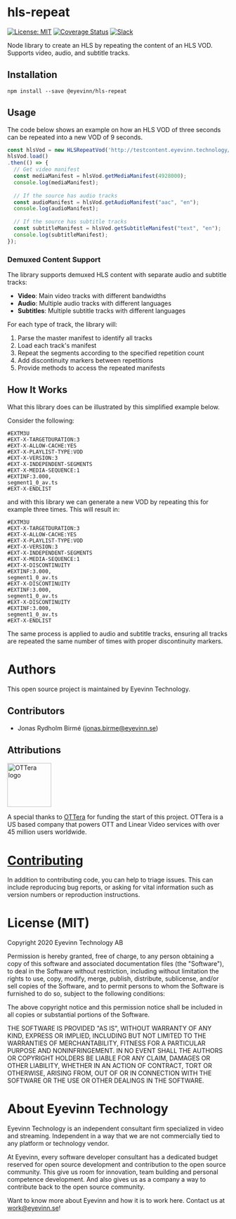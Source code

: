 # hls-repeat

[![License: MIT](https://img.shields.io/badge/License-MIT-yellow.svg)](https://opensource.org/licenses/MIT) [![Coverage Status](https://coveralls.io/repos/github/Eyevinn/hls-repeat/badge.svg?branch=master)](https://coveralls.io/github/Eyevinn/hls-repeat?branch=master) [![Slack](http://slack.streamingtech.se/badge.svg)](http://slack.streamingtech.se)

Node library to create an HLS by repeating the content of an HLS VOD. Supports video, audio, and subtitle tracks.

## Installation

```
npm install --save @eyevinn/hls-repeat
```

## Usage

The code below shows an example on how an HLS VOD of three seconds can be repeated into a new VOD of 9 seconds.

```javascript
const hlsVod = new HLSRepeatVod('http://testcontent.eyevinn.technology/slates/ottera/playlist.m3u8', 3);
hlsVod.load()
.then(() => {
  // Get video manifest
  const mediaManifest = hlsVod.getMediaManifest(4928000);
  console.log(mediaManifest);
  
  // If the source has audio tracks
  const audioManifest = hlsVod.getAudioManifest("aac", "en");
  console.log(audioManifest);
  
  // If the source has subtitle tracks
  const subtitleManifest = hlsVod.getSubtitleManifest("text", "en");
  console.log(subtitleManifest);
});
```

### Demuxed Content Support

The library supports demuxed HLS content with separate audio and subtitle tracks:

- **Video**: Main video tracks with different bandwidths
- **Audio**: Multiple audio tracks with different languages
- **Subtitles**: Multiple subtitle tracks with different languages

For each type of track, the library will:
1. Parse the master manifest to identify all tracks
2. Load each track's manifest
3. Repeat the segments according to the specified repetition count
4. Add discontinuity markers between repetitions
5. Provide methods to access the repeated manifests

## How It Works

What this library does can be illustrated by this simplified example below.

Consider the following:

```
#EXTM3U
#EXT-X-TARGETDURATION:3
#EXT-X-ALLOW-CACHE:YES
#EXT-X-PLAYLIST-TYPE:VOD
#EXT-X-VERSION:3
#EXT-X-INDEPENDENT-SEGMENTS
#EXT-X-MEDIA-SEQUENCE:1
#EXTINF:3.000,
segment1_0_av.ts
#EXT-X-ENDLIST
```

and with this library we can generate a new VOD by repeating this for example three times. This will result in:

```
#EXTM3U
#EXT-X-TARGETDURATION:3
#EXT-X-ALLOW-CACHE:YES
#EXT-X-PLAYLIST-TYPE:VOD
#EXT-X-VERSION:3
#EXT-X-INDEPENDENT-SEGMENTS
#EXT-X-MEDIA-SEQUENCE:1
#EXT-X-DISCONTINUITY
#EXTINF:3.000,
segment1_0_av.ts
#EXT-X-DISCONTINUITY
#EXTINF:3.000,
segment1_0_av.ts
#EXT-X-DISCONTINUITY
#EXTINF:3.000,
segment1_0_av.ts
#EXT-X-ENDLIST
```

The same process is applied to audio and subtitle tracks, ensuring all tracks are repeated the same number of times with proper discontinuity markers.

# Authors

This open source project is maintained by Eyevinn Technology.

## Contributors

- Jonas Rydholm Birmé (jonas.birme@eyevinn.se)

## Attributions

<img src="http://ottera.tv/wp-content/uploads/2019/04/Logo-1.png" width="100" title="OTTera logo">

A special thanks to [OTTera](http://ottera.tv) for funding the start of this project. OTTera is a US based company that powers OTT and Linear Video services with over 45 million users worldwide.

# [Contributing](CONTRIBUTING.md)

In addition to contributing code, you can help to triage issues. This can include reproducing bug reports, or asking for vital information such as version numbers or reproduction instructions. 

# License (MIT)

Copyright 2020 Eyevinn Technology AB

Permission is hereby granted, free of charge, to any person obtaining a copy of this software and associated documentation files (the "Software"), to deal in the Software without restriction, including without limitation the rights to use, copy, modify, merge, publish, distribute, sublicense, and/or sell copies of the Software, and to permit persons to whom the Software is furnished to do so, subject to the following conditions:

The above copyright notice and this permission notice shall be included in all copies or substantial portions of the Software.

THE SOFTWARE IS PROVIDED "AS IS", WITHOUT WARRANTY OF ANY KIND, EXPRESS OR IMPLIED, INCLUDING BUT NOT LIMITED TO THE WARRANTIES OF MERCHANTABILITY, FITNESS FOR A PARTICULAR PURPOSE AND NONINFRINGEMENT. IN NO EVENT SHALL THE AUTHORS OR COPYRIGHT HOLDERS BE LIABLE FOR ANY CLAIM, DAMAGES OR OTHER LIABILITY, WHETHER IN AN ACTION OF CONTRACT, TORT OR OTHERWISE, ARISING FROM, OUT OF OR IN CONNECTION WITH THE SOFTWARE OR THE USE OR OTHER DEALINGS IN THE SOFTWARE.

# About Eyevinn Technology

Eyevinn Technology is an independent consultant firm specialized in video and streaming. Independent in a way that we are not commercially tied to any platform or technology vendor.

At Eyevinn, every software developer consultant has a dedicated budget reserved for open source development and contribution to the open source community. This give us room for innovation, team building and personal competence development. And also gives us as a company a way to contribute back to the open source community.

Want to know more about Eyevinn and how it is to work here. Contact us at work@eyevinn.se!